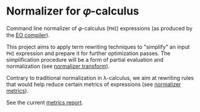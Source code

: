 # Normalizer for 𝜑-calculus

Command line normalizer of 𝜑-calculus (`PHI`) expressions (as produced by the [EO compiler](https://github.com/objectionary/eo)).

This project aims to apply term rewriting techniques to "simplify" an input `PHI` expression and prepare it for further optimization passes. The simplification procedure will be a form of partial evaluation and normalization (see [normalizer transform](./commands/normalizer-transform.md)).

Contrary to traditional normalization in λ-calculus, we aim at rewriting rules that would help reduce certain metrics of expressions (see [normalizer metrics](./commands/normalizer-metrics.md)).

See the current [metrics report](../report).

